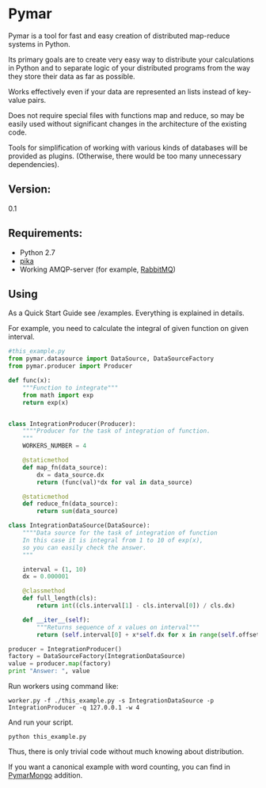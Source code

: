 
Pymar
=====

Pymar is a tool for fast and easy creation of distributed map-reduce systems in Python.

Its primary goals are to create very easy way to distribute your calculations in Python and
to separate logic of your distributed programs from the way they store their data as far as possible.

Works effectively even if your data are represented an lists instead of key-value pairs.

Does not require special files with functions map and reduce, so may be easily used without significant changes in the architecture of the existing code.

Tools for simplification of working with various kinds of databases will be provided as plugins. (Otherwise, there would be too many unnecessary dependencies).

Version:
-------
0.1

Requirements:
-------------
* Python 2.7
* [pika](https://pypi.python.org/pypi/pika)
* Working AMQP-server (for example, [RabbitMQ](http://www.rabbitmq.com/))


Using
----
As a Quick Start Guide see /examples. Everything is explained in details.

For example, you need to calculate the integral of given function on given interval.

```python
#this_example.py
from pymar.datasource import DataSource, DataSourceFactory
from pymar.producer import Producer

def func(x):
    """Function to integrate"""
    from math import exp
    return exp(x)


class IntegrationProducer(Producer):
    """"Producer for the task of integration of function.
    """
    WORKERS_NUMBER = 4

    @staticmethod
    def map_fn(data_source):
        dx = data_source.dx
        return (func(val)*dx for val in data_source)

    @staticmethod
    def reduce_fn(data_source):
        return sum(data_source)

class IntegrationDataSource(DataSource):
    """"Data source for the task of integration of function
    In this case it is integral from 1 to 10 of exp(x),
    so you can easily check the answer.
    """

    interval = (1, 10)
    dx = 0.000001

    @classmethod
    def full_length(cls):
        return int((cls.interval[1] - cls.interval[0]) / cls.dx)

    def __iter__(self):
        """Returns sequence of x values on interval"""
        return (self.interval[0] + x*self.dx for x in range(self.offset, self.offset + self.limit))

producer = IntegrationProducer()
factory = DataSourceFactory(IntegrationDataSource)
value = producer.map(factory)
print "Answer: ", value
```

Run workers using command like:
```
worker.py -f ./this_example.py -s IntegrationDataSource -p IntegrationProducer -q 127.0.0.1 -w 4
```

And run your script.
```
python this_example.py
```

Thus, there is only trivial code without much knowing about distribution.

If you want a canonical example with word counting, you can find in [PymarMongo](https://github.com/alexgorin/PymarMongo) addition.